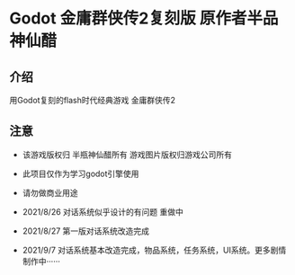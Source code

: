 # Godot 金庸群侠传2复刻版 原作者半品神仙醋

## 介绍
用Godot复刻的flash时代经典游戏 金庸群侠传2

## **注意**
* 该游戏版权归 半瓶神仙醋所有 游戏图片版权归游戏公司所有
* 此项目仅作为学习godot引擎使用
* 请勿做商业用途

* 2021/8/26 对话系统似乎设计的有问题 重做中  

* 2021/8/27 第一版对话系统改造完成

* 2021/9/7 对话系统基本改造完成，物品系统，任务系统，UI系统。更多剧情制作中······
